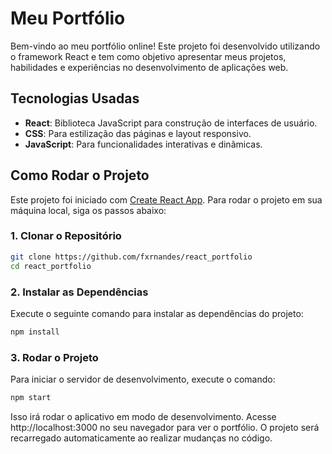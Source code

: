 # Meu Portfólio

Bem-vindo ao meu portfólio online! Este projeto foi desenvolvido utilizando o framework React e tem como objetivo apresentar meus projetos, habilidades e experiências no desenvolvimento de aplicações web.

## Tecnologias Usadas

- **React**: Biblioteca JavaScript para construção de interfaces de usuário.
- **CSS**: Para estilização das páginas e layout responsivo.
- **JavaScript**: Para funcionalidades interativas e dinâmicas.

## Como Rodar o Projeto

Este projeto foi iniciado com [Create React App](https://github.com/facebook/create-react-app). Para rodar o projeto em sua máquina local, siga os passos abaixo:

### 1. Clonar o Repositório

```bash
git clone https://github.com/fxrnandes/react_portfolio
cd react_portfolio
```

### 2. Instalar as Dependências
Execute o seguinte comando para instalar as dependências do projeto:
```bash
npm install
```

### 3. Rodar o Projeto
Para iniciar o servidor de desenvolvimento, execute o comando:
```bash
npm start
```

Isso irá rodar o aplicativo em modo de desenvolvimento. Acesse http://localhost:3000 no seu navegador para ver o portfólio.
O projeto será recarregado automaticamente ao realizar mudanças no código.
